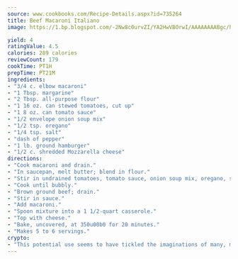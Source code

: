 ```yaml
---
source: www.cookbooks.com/Recipe-Details.aspx?id=735264
title: Beef Macaroni Italiano
image: https://1.bp.blogspot.com/-2Nw8c0urvZI/YA2HwVBOrwI/AAAAAAAABgc/hcoCuYbLRGghREWYfHLERS8jzKEXzVPXwCLcBGAsYHQ/s154/14.png

yield: 4
ratingValue: 4.5
calories: 289 calories
reviewCount: 179
cookTime: PT1H
prepTime: PT21M
ingredients:
- "3/4 c. elbow macaroni"
- "1 Tbsp. margarine"
- "2 Tbsp. all-purpose flour"
- "1 16 oz. can stewed tomatoes, cut up"
- "1 8 oz. can tomato sauce"
- "1/2 envelope onion soup mix"
- "1/2 tsp. oregano"
- "1/4 tsp. salt"
- "dash of pepper"
- "1 lb. ground hamburger"
- "1/2 c. shredded Mozzarella cheese"
directions:
- "Cook macaroni and drain."
- "In saucepan, melt butter; blend in flour."
- "Stir in undrained tomatoes, tomato sauce, onion soup mix, oregano, salt and pepper."
- "Cook until bubbly."
- "Brown ground beef; drain."
- "Stir in sauce."
- "Add macaroni."
- "Spoon mixture into a 1 1/2-quart casserole."
- "Top with cheese."
- "Bake, uncovered, at 350u00b0 for 20 minutes."
- "Makes 5 to 6 servings."
crypto:
- "This potential use seems to have tickled the imaginations of many, many bitcoin fanciers."
---
```

